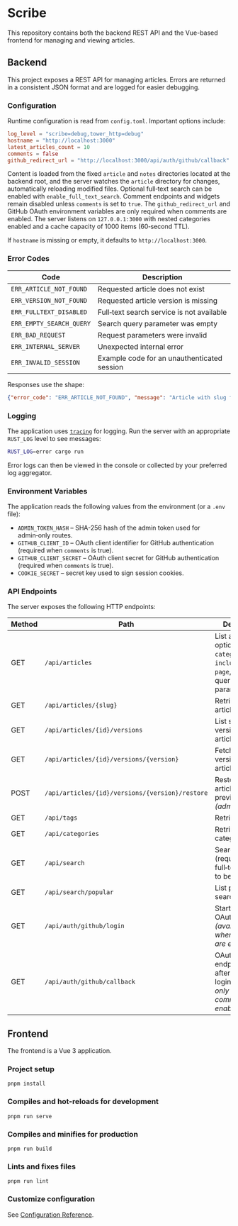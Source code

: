 # Scribe

This repository contains both the backend REST API and the Vue-based frontend for managing and viewing articles.

## Backend

This project exposes a REST API for managing articles. Errors are returned in a consistent JSON format and are logged for easier debugging.

### Configuration

Runtime configuration is read from `config.toml`. Important options include:

```toml
log_level = "scribe=debug,tower_http=debug"
hostname = "http://localhost:3000"
latest_articles_count = 10
comments = false
github_redirect_url = "http://localhost:3000/api/auth/github/callback"
```


Content is loaded from the fixed `article` and `notes` directories located at the backend root, and the server watches the `article` directory for changes, automatically reloading modified files. Optional full‑text search can be enabled with `enable_full_text_search`. Comment endpoints and widgets remain disabled unless `comments` is set to `true`. The `github_redirect_url` and GitHub OAuth environment variables are only required when comments are enabled. The server listens on `127.0.0.1:3000` with nested categories enabled and a cache capacity of 1000 items (60‑second TTL).

If `hostname` is missing or empty, it defaults to `http://localhost:3000`.


### Error Codes

| Code | Description |
| --- | --- |
| `ERR_ARTICLE_NOT_FOUND` | Requested article does not exist |
| `ERR_VERSION_NOT_FOUND` | Requested article version is missing |
| `ERR_FULLTEXT_DISABLED` | Full‑text search service is not available |
| `ERR_EMPTY_SEARCH_QUERY` | Search query parameter was empty |
| `ERR_BAD_REQUEST` | Request parameters were invalid |
| `ERR_INTERNAL_SERVER` | Unexpected internal error |
| `ERR_INVALID_SESSION` | Example code for an unauthenticated session |

Responses use the shape:

```json
{"error_code": "ERR_ARTICLE_NOT_FOUND", "message": "Article with slug foo not found"}
```

### Logging

The application uses [`tracing`](https://crates.io/crates/tracing) for logging. Run the server with an appropriate `RUST_LOG` level to see messages:

```bash
RUST_LOG=error cargo run
```

Error logs can then be viewed in the console or collected by your preferred log aggregator.

### Environment Variables

The application reads the following values from the environment (or a `.env` file):

- `ADMIN_TOKEN_HASH` – SHA-256 hash of the admin token used for admin‑only routes.
- `GITHUB_CLIENT_ID` – OAuth client identifier for GitHub authentication (required when `comments` is true).
- `GITHUB_CLIENT_SECRET` – OAuth client secret for GitHub authentication (required when `comments` is true).
- `COOKIE_SECRET` – secret key used to sign session cookies.

### API Endpoints

The server exposes the following HTTP endpoints:

| Method | Path | Description |
| ------ | ---- | ----------- |
| GET | `/api/articles` | List articles with optional `tag`, `category`, `q`, `include_content`, `page`, and `limit` query parameters |
| GET | `/api/articles/{slug}` | Retrieve a single article by slug |
| GET | `/api/articles/{id}/versions` | List saved versions for an article |
| GET | `/api/articles/{id}/versions/{version}` | Fetch a specific version of an article |
| POST | `/api/articles/{id}/versions/{version}/restore` | Restore an article to a previous version *(admin only)* |
| GET | `/api/tags` | Retrieve all tags |
| GET | `/api/categories` | Retrieve all categories |
| GET | `/api/search` | Search articles (requires full‑text search to be enabled) |
| GET | `/api/search/popular` | List popular search queries |
| GET | `/api/auth/github/login` | Start GitHub OAuth login flow *(available only when comments are enabled)* |
| GET | `/api/auth/github/callback` | OAuth callback endpoint used after GitHub login *(available only when comments are enabled)* |

## Frontend

The frontend is a Vue 3 application.

### Project setup

```
pnpm install
```

### Compiles and hot-reloads for development

```
pnpm run serve
```

### Compiles and minifies for production

```
pnpm run build
```

### Lints and fixes files

```
pnpm run lint
```

### Customize configuration

See [Configuration Reference](https://cli.vuejs.org/config/).

